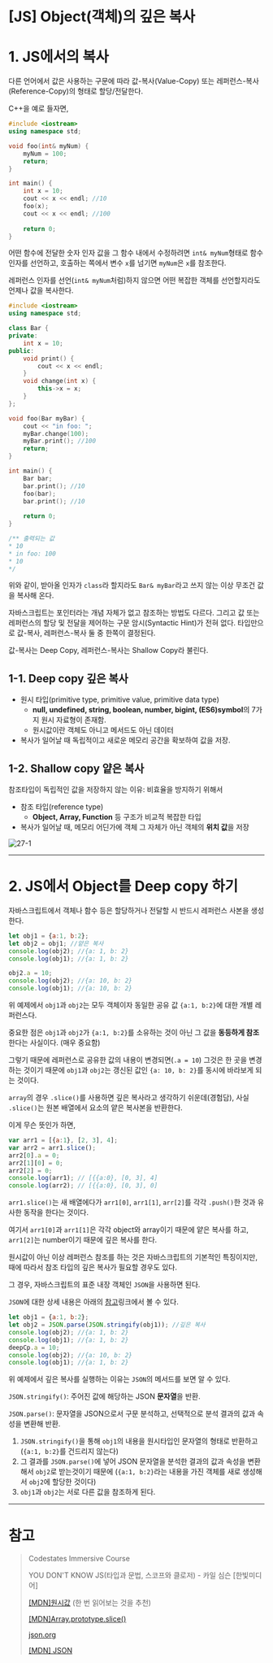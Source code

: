 # [JS] Object(객체)의 깊은 복사

# 1. JS에서의 복사

다른 언어에서 값은 사용하는 구문에 따라 값-복사(Value-Copy) 또는 레퍼런스-복사(Reference-Copy)의 형태로 할당/전달한다.  

  

C++을 예로 들자면,

```c++
#include <iostream>
using namespace std;

void foo(int& myNum) {
	myNum = 100;
	return;
}

int main() {
	int x = 10;
	cout << x << endl; //10
	foo(x);
	cout << x << endl; //100
	
	return 0;
}
```

어떤 함수에 전달한 숫자 인자 값을 그 함수 내에서 수정하려면 `int& myNum`형태로 함수 인자를 선언하고, 호출하는 쪽에서 변수 `x`를 넘기면 `myNum`은 `x`를 참조한다.

레퍼런스 인자를 선언(`int& myNum`처럼)하지 않으면 어떤 복잡한 객체를 선언할지라도 언제나 값을 복사한다.

```c++
#include <iostream>
using namespace std;

class Bar {
private:
	int x = 10;
public:
	void print() {
		cout << x << endl;
	}
	void change(int x) {
		this->x = x;
	}
};

void foo(Bar myBar) {
	cout << "in foo: ";
	myBar.change(100);
	myBar.print(); //100
	return;
}

int main() {
	Bar bar;
	bar.print(); //10
	foo(bar);
	bar.print(); //10
	
	return 0;
}

/** 출력되는 값
* 10
* in foo: 100
* 10
*/
```

위와 같이, 받아올 인자가 `class`라 할지라도 `Bar& myBar`라고 쓰지 않는 이상 무조건 값을 복사해 온다.  

  

자바스크립트는 포인터라는 개념 자체가 없고 참조하는 방법도 다르다. 그리고 값 또는 레퍼런스의 할당 및 전달을 제어하는 구문 암시(Syntactic Hint)가 전혀 없다. 타입만으로 값-복사, 레퍼런스-복사 둘 중 한쪽이 결정된다.  

  

값-복사는 Deep Copy, 레퍼런스-복사는 Shallow Copy라 불린다.

## 1-1. Deep copy 깊은 복사

* 원시 타입(primitive type, primitive value, primitive data type)
  * **null, undefined, string, boolean, number, bigint, (ES6)symbol**의 7가지 원시 자료형이 존재함.
  * 원시값이란 객체도 아니고 메서드도 아닌 데이터
* 복사가 일어날 때 독립적이고 새로운 메모리 공간을 확보하여 값을 저장.

## 1-2. Shallow copy 얕은 복사

참조타입이 독립적인 값을 저장하지 않는 이유: 비효율을 방지하기 위해서

* 참조 타입(reference type)
  * **Object, Array, Function** 등 구조가 비교적 복잡한 타입
* 복사가 일어날 때, 메모리 어딘가에 객체 그 자체가 아닌 객체의 **위치 값**을 저장

![27-1](img/27-1.png)  





---

# 2. JS에서 Object를 Deep copy 하기

자바스크립트에서 객체나 함수 등은 할당하거나 전달할 시 반드시 레퍼런스 사본을 생성한다.

```js
let obj1 = {a:1, b:2};
let obj2 = obj1; //얕은 복사
console.log(obj2); //{a: 1, b: 2}
console.log(obj1); //{a: 1, b: 2}

obj2.a = 10;
console.log(obj2); //{a: 10, b: 2}
console.log(obj1); //{a: 10, b: 2}
```

위 예제에서 `obj1`과 `obj2`는 모두 객체이자 동일한 공유 값 `{a:1, b:2}`에 대한 개별 레퍼런스다.

중요한 점은 `obj1`과 `obj2`가 `{a:1, b:2}`를 소유하는 것이 아닌 그 값을 **동등하게 참조**한다는 사실이다. (매우 중요함)

그렇기 때문에 레퍼런스로 공유한 값의 내용이 변경되면(`.a = 10`) 그것은 한 곳을 변경하는 것이기 때문에 `obj1`과 `obj2`는 갱신된 값인 `{a: 10, b: 2}`를 동시에 바라보게 되는 것이다.  

  

`array`의 경우 `.slice()`를 사용하면 깊은 복사라고 생각하기 쉬운데(경험담), 사실 `.slice()`는 원본 배열에서 요소의 얕은 복사본을 반환한다.

이게 무슨 뜻인가 하면,

```js
var arr1 = [{a:1}, [2, 3], 4];
var arr2 = arr1.slice();
arr2[0].a = 0;
arr2[1][0] = 0;
arr2[2] = 0;
console.log(arr1); // [{{a:0}, [0, 3], 4]
console.log(arr2); // [{{a:0}, [0, 3], 0]
```

`arr1.slice()`는 새 배열에다가 `arr1[0]`, `arr1[1]`, `arr[2]`를 각각 `.push()`한 것과 유사한 동작을 한다는 것이다.

여기서 `arr1[0]`과 `arr1[1]`은 각각 object와 array이기 때문에 얕은 복사를 하고, `arr1[2]`는 number이기 때문에 깊은 복사를 한다.  

  

원시값이 아닌 이상 레퍼런스 참조를 하는 것은 자바스크립트의 기본적인 특징이지만, 때에 따라서 참조 타입의 깊은 복사가 필요할 경우도 있다.

그 경우, 자바스크립트의 표준 내장 객체인 `JSON`을 사용하면 된다.

`JSON`에 대한 상세 내용은 아래의 [참고](#참고)링크에서 볼 수 있다.

```js
let obj1 = {a:1, b:2};
let obj2 = JSON.parse(JSON.stringify(obj1)); //깊은 복사
console.log(obj2); //{a: 1, b: 2}
console.log(obj1); //{a: 1, b: 2}
deepCp.a = 10;
console.log(obj2); //{a: 10, b: 2}
console.log(obj1); //{a: 1, b: 2}
```

위 예제에서 깊은 복사를 실행하는 이유는 `JSON`의 메서드를 보면 알 수 있다.

`JSON.stringify()`: 주어진 값에 해당하는 JSON **문자열**을 반환.

`JSON.parse()`: 문자열을 JSON으로서 구문 분석하고, 선택적으로 분석 결과의 값과 속성을 변환해 반환.

1. `JSON.stringify()`을 통해 `obj1`의 내용을 원시타입인 문자열의 형태로 반환하고 (`{a:1, b:2}`를 건드리지 않는다)
2. 그 결과를 `JSON.parse()`에 넣어 JSON 문자열을 분석한 결과의 값과 속성을 변환해서 `obj2`로 받는것이기 때문에 (`{a:1, b:2}`라는 내용을 가진 객체를 새로 생성해서 `obj2`에 할당한 것이다)
3. `obj1`과 `obj2`는 서로 다른 값을 참조하게 된다.  

  

  

---

# 참고

> Codestates Immersive Course
>
> YOU DON'T KNOW JS(타입과 문법, 스코프와 클로저) - 카일 심슨 [한빛미디어]
>
> [[MDN]원시값](https://developer.mozilla.org/ko/docs/Glossary/Primitive) (한 번 읽어보는 것을 추천)
>
> [[MDN]Array.prototype.slice()](https://developer.mozilla.org/ko/docs/Web/JavaScript/Reference/Global_Objects/Array/slice)
>
> [json.org](https://www.json.org/json-ko.html)
>
> [[MDN] JSON](https://developer.mozilla.org/ko/docs/Web/JavaScript/Reference/Global_Objects/JSON)